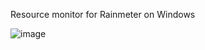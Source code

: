 Resource monitor for Rainmeter on Windows

![image](https://user-images.githubusercontent.com/32494494/214222773-927b24e8-5be7-46d4-a9fe-6379c4f5938e.png)
